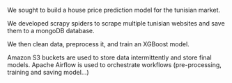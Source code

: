 We sought to build a house price prediction model for the tunisian market.

We developed scrapy spiders to scrape multiple tunisian websites and save them to a mongoDB database.

We then clean data, preprocess it, and train an XGBoost model.

Amazon S3 buckets are used to store data intermittently and store final models. Apache Airflow is used to orchestrate workflows (pre-processing, training and saving model...)

